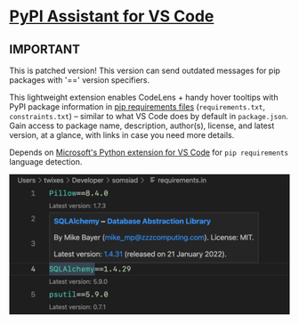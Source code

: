# [PyPI Assistant for VS Code](https://marketplace.visualstudio.com/items?itemName=twixes.pypi-assistant)

## IMPORTANT

This is patched version! This version can send outdated messages for pip packages with '==' version specifiers.

This lightweight extension enables CodeLens + handy hover tooltips with PyPI package information in [pip requirements files](https://pip.pypa.io/en/stable/user_guide/#requirements-files) (`requirements.txt`, `constraints.txt`) – similar to what VS Code does by default in `package.json`. Gain access to package name, description, author(s), license, and latest version, at a glance, with links in case you need more details.

Depends on [Microsoft's Python extension for VS Code](https://marketplace.visualstudio.com/items?itemName=ms-python.python) for `pip requirements` language detection.

![Extension preview](preview.png)
